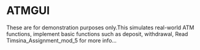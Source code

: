 # ATMGUI
These are for demonstration purposes only.This simulates real-world ATM functions, implement basic functions such as deposit, withdrawal, 
Read Timsina_Assignment_mod_5 for more info...
